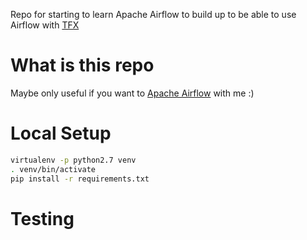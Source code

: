 Repo for starting to learn Apache Airflow to build up to be able to use Airflow with [TFX](https://github.com/tensorflow/tfx)

# What is this repo

Maybe only useful if you want to [Apache Airflow](https://airflow.apache.org/start.html) with me :)


# Local Setup

```bash
virtualenv -p python2.7 venv
. venv/bin/activate
pip install -r requirements.txt
```

# Testing
